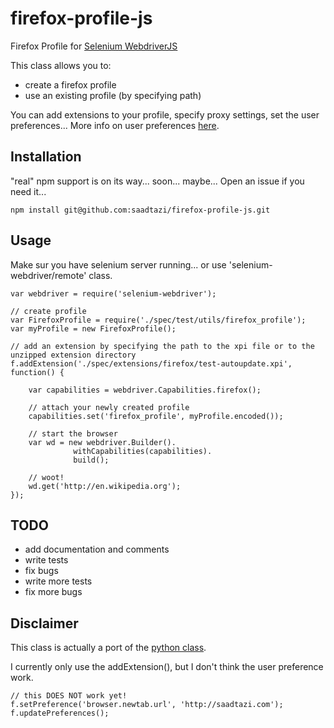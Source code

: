 # firefox-profile-js

Firefox Profile for [Selenium WebdriverJS](https://code.google.com/p/selenium/wiki/WebDriverJs)

This class allows you to:

* create a firefox profile
* use an existing profile (by specifying path)

You can add extensions to your profile, specify proxy settings, set the user preferences... More info on user preferences [here](http://kb.mozillazine.org/User.js_file).

## Installation

"real" npm support is on its way... soon... maybe... Open an issue if you need it...

    npm install git@github.com:saadtazi/firefox-profile-js.git


## Usage

Make sur you have selenium server running... or use 'selenium-webdriver/remote' class.

    var webdriver = require('selenium-webdriver');

    // create profile
    var FirefoxProfile = require('./spec/test/utils/firefox_profile');
    var myProfile = new FirefoxProfile();
    
    // add an extension by specifying the path to the xpi file or to the unzipped extension directory
    f.addExtension('./spec/extensions/firefox/test-autoupdate.xpi', function() {
    	
        var capabilities = webdriver.Capabilities.firefox();
        
        // attach your newly created profile
        capabilities.set('firefox_profile', myProfile.encoded());

        // start the browser
        var wd = new webdriver.Builder().
                  withCapabilities(capabilities).
                  build();
        
        // woot!
        wd.get('http://en.wikipedia.org');
    });


## TODO

* add documentation and comments
* write tests
* fix bugs
* write more tests
* fix more bugs

## Disclaimer

This class is actually a port of the [python class](https://code.google.com/p/selenium/source/browse/py/selenium/webdriver/firefox/firefox_profile.py).

I currently only use the addExtension(), but I don't think the user preference work.

    // this DOES NOT work yet!
    f.setPreference('browser.newtab.url', 'http://saadtazi.com');
    f.updatePreferences();
